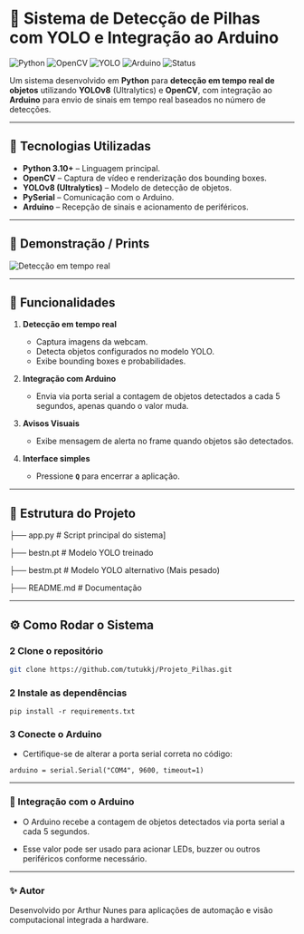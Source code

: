 # 🤖 Sistema de Detecção de Pilhas com YOLO e Integração ao Arduino

![Python](https://img.shields.io/badge/Python-3.10+-3776AB?style=for-the-badge&logo=python&logoColor=white)
![OpenCV](https://img.shields.io/badge/OpenCV-Computer%20Vision-5C3EE8?style=for-the-badge&logo=opencv&logoColor=white)
![YOLO](https://img.shields.io/badge/YOLOv8-Ultralytics-FF6F00?style=for-the-badge&logo=yolo&logoColor=white)
![Arduino](https://img.shields.io/badge/Arduino-Hardware-00979D?style=for-the-badge&logo=arduino&logoColor=white)
![Status](https://img.shields.io/badge/Status-Em%20Teste-yellow?style=for-the-badge)

Um sistema desenvolvido em **Python** para **detecção em tempo real de objetos** utilizando **YOLOv8** (Ultralytics) e **OpenCV**, com integração ao **Arduino** para envio de sinais em tempo real baseados no número de detecções.

---

## 🧠 Tecnologias Utilizadas

- **Python 3.10+** – Linguagem principal.  
- **OpenCV** – Captura de vídeo e renderização dos bounding boxes.  
- **YOLOv8 (Ultralytics)** – Modelo de detecção de objetos.  
- **PySerial** – Comunicação com o Arduino.  
- **Arduino** – Recepção de sinais e acionamento de periféricos.  

---

## 📸 Demonstração / Prints

<!-- Adicione capturas de tela ou GIFs do sistema rodando -->
![Detecção em tempo real](link-para-screenshot1.png)

---

## 🚀 Funcionalidades

1. **Detecção em tempo real**  
   - Captura imagens da webcam.  
   - Detecta objetos configurados no modelo YOLO.  
   - Exibe bounding boxes e probabilidades.

2. **Integração com Arduino**  
   - Envia via porta serial a contagem de objetos detectados a cada 5 segundos, apenas quando o valor muda.  

3. **Avisos Visuais**  
   - Exibe mensagem de alerta no frame quando objetos são detectados.  

4. **Interface simples**  
   - Pressione **`Q`** para encerrar a aplicação.

---

## 📂 Estrutura do Projeto

├── app.py # Script principal do sistema]

├── bestn.pt # Modelo YOLO treinado

├── bestm.pt # Modelo YOLO alternativo (Mais pesado)

├── README.md # Documentação

---

## ⚙️ Como Rodar o Sistema

### 2 Clone o repositório
```bash
git clone https://github.com/tutukkj/Projeto_Pilhas.git

```

### 2 Instale as dependências
```
pip install -r requirements.txt
```

### 3 Conecte o Arduino

* Certifique-se de alterar a porta serial correta no código:

```
arduino = serial.Serial("COM4", 9600, timeout=1)
```
---
### 📝 Integração com o Arduino

* O Arduino recebe a contagem de objetos detectados via porta serial a cada 5 segundos.

* Esse valor pode ser usado para acionar LEDs, buzzer ou outros periféricos conforme necessário.

---
### ✨ Autor

Desenvolvido por Arthur Nunes para aplicações de automação e visão computacional integrada a hardware.
